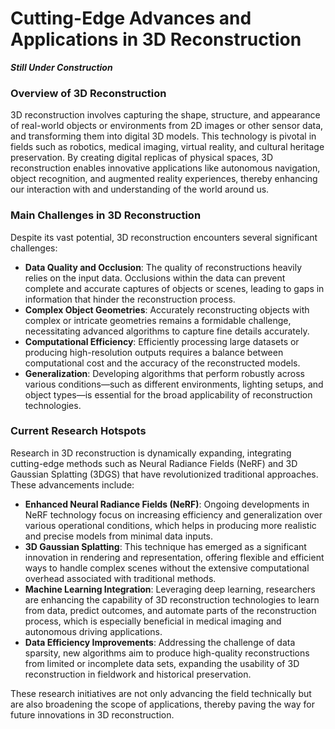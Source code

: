 # Cutting-Edge Advances and Applications in 3D Reconstruction

***Still Under Construction***
### Overview of 3D Reconstruction

3D reconstruction involves capturing the shape, structure, and appearance of real-world objects or environments from 2D images or other sensor data, and transforming them into digital 3D models. This technology is pivotal in fields such as robotics, medical imaging, virtual reality, and cultural heritage preservation. By creating digital replicas of physical spaces, 3D reconstruction enables innovative applications like autonomous navigation, object recognition, and augmented reality experiences, thereby enhancing our interaction with and understanding of the world around us.

### Main Challenges in 3D Reconstruction

Despite its vast potential, 3D reconstruction encounters several significant challenges:

- **Data Quality and Occlusion**: The quality of reconstructions heavily relies on the input data. Occlusions within the data can prevent complete and accurate captures of objects or scenes, leading to gaps in information that hinder the reconstruction process.
- **Complex Object Geometries**: Accurately reconstructing objects with complex or intricate geometries remains a formidable challenge, necessitating advanced algorithms to capture fine details accurately.
- **Computational Efficiency**: Efficiently processing large datasets or producing high-resolution outputs requires a balance between computational cost and the accuracy of the reconstructed models.
- **Generalization**: Developing algorithms that perform robustly across various conditions—such as different environments, lighting setups, and object types—is essential for the broad applicability of reconstruction technologies.

### Current Research Hotspots

Research in 3D reconstruction is dynamically expanding, integrating cutting-edge methods such as Neural Radiance Fields (NeRF) and 3D Gaussian Splatting (3DGS) that have revolutionized traditional approaches. These advancements include:
- **Enhanced Neural Radiance Fields (NeRF)**: Ongoing developments in NeRF technology focus on increasing efficiency and generalization over various operational conditions, which helps in producing more realistic and precise models from minimal data inputs.
- **3D Gaussian Splatting**: This technique has emerged as a significant innovation in rendering and representation, offering flexible and efficient ways to handle complex scenes without the extensive computational overhead associated with traditional methods.
- **Machine Learning Integration**: Leveraging deep learning, researchers are enhancing the capability of 3D reconstruction technologies to learn from data, predict outcomes, and automate parts of the reconstruction process, which is especially beneficial in medical imaging and autonomous driving applications.
- **Data Efficiency Improvements**: Addressing the challenge of data sparsity, new algorithms aim to produce high-quality reconstructions from limited or incomplete data sets, expanding the usability of 3D reconstruction in fieldwork and historical preservation.

These research initiatives are not only advancing the field technically but are also broadening the scope of applications, thereby paving the way for future innovations in 3D reconstruction.

